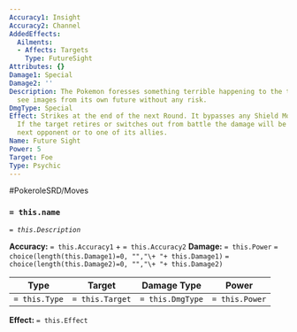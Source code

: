 ```yaml
---
Accuracy1: Insight
Accuracy2: Channel
AddedEffects:
  Ailments:
  - Affects: Targets
    Type: FutureSight
Attributes: {}
Damage1: Special
Damage2: ''
Description: The Pokemon foresses something terrible happening to the target. It may
  see images from its own future without any risk.
DmgType: Special
Effect: Strikes at the end of the next Round. It bypasses any Shield Move and cover.
  If the target retires or switches out from battle the damage will be dealt to the
  next opponent or to one of its allies.
Name: Future Sight
Power: 5
Target: Foe
Type: Psychic
---
```


#PokeroleSRD/Moves

### `= this.name` 
*`= this.Description`*

**Accuracy:** `= this.Accuracy1` + `= this.Accuracy2`
**Damage:** `= this.Power` `= choice(length(this.Damage1)=0, "","\+ "+ this.Damage1)` `= choice(length(this.Damage2)=0, "","\+ "+ this.Damage2)`

| Type          | Target          | Damage Type          | Power          |
| ------------- | --------------- | ---------------- | -------------- |
| `= this.Type` | `= this.Target` | `= this.DmgType` | `= this.Power` | 

**Effect:** `= this.Effect`
